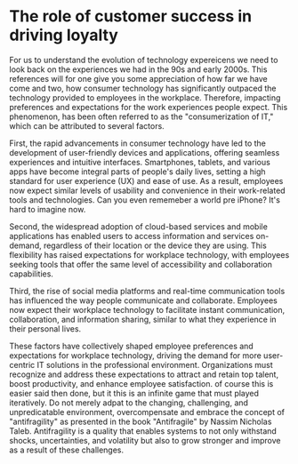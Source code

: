 
# The role of customer success in driving loyalty

For us to understand the evolution of technology expereicens we need to look back on the experiences we had in the 90s and early 2000s. This references will for one give you some appreciation of how far we have come and two, how consumer technology has significantly outpaced the technology provided to employees in the workplace. Therefore, impacting preferences and expectations for the work experiences people expect. This phenomenon, has been often referred to as the "consumerization of IT," which can be attributed to several factors.

First, the rapid advancements in consumer technology have led to the development of user-friendly devices and applications, offering seamless experiences and intuitive interfaces. Smartphones, tablets, and various apps have become integral parts of people's daily lives, setting a high standard for user experience (UX) and ease of use. As a result, employees now expect similar levels of usability and convenience in their work-related tools and technologies. Can you even rememeber a world pre iPhone? It's hard to imagine now.

Second, the widespread adoption of cloud-based services and mobile applications has enabled users to access information and services on-demand, regardless of their location or the device they are using. This flexibility has raised expectations for workplace technology, with employees seeking tools that offer the same level of accessibility and collaboration capabilities. 

Third, the rise of social media platforms and real-time communication tools has influenced the way people communicate and collaborate. Employees now expect their workplace technology to facilitate instant communication, collaboration, and information sharing, similar to what they experience in their personal lives.

These factors have collectively shaped employee preferences and expectations for workplace technology, driving the demand for more user-centric IT solutions in the professional environment. Organizations must recognize and address these expectations to attract and retain top talent, boost productivity, and enhance employee satisfaction. of course this is easier said then done, but it this is an infinite game that must played iteratively. Do not merely adpat to the changing, challenging, and unpredicatable environment, overcompensate and embrace the concept of "antifragility" as presented in the book "Antifragile" by Nassim Nicholas Taleb. Antifragility is a quality that enables systems to not only withstand shocks, uncertainties, and volatility but also to grow stronger and improve as a result of these challenges.
